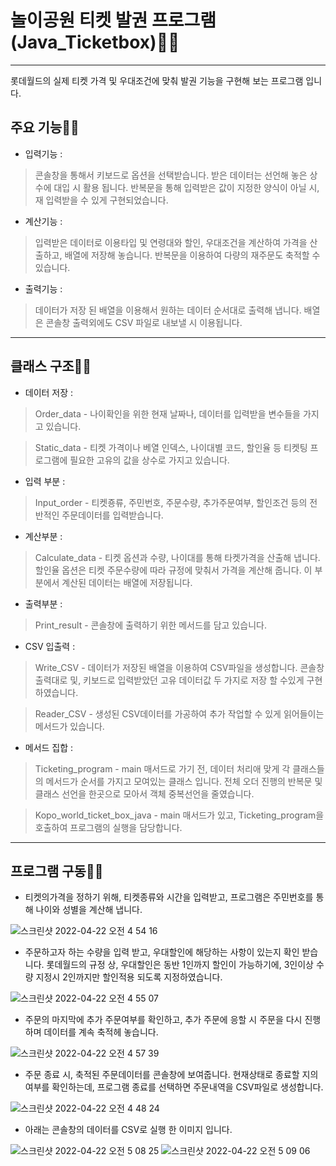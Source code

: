 # 놀이공원 티켓 발권 프로그램 (Java_Ticketbox)🤷‍♂️
___
롯데월드의 실제 티켓 가격 및 우대조건에 맞춰 발권 기능을 구현해 보는 프로그램 입니다.

## 주요 기능🙇🏻

* 입력기능 : 
>콘솔창을 통해서 키보드로 옵션을 선택받습니다. 받은 데이터는 선언해 놓은 상수에 대입 시 활용 됩니다. 반복문을 통해 입력받은 값이 지정한 양식이 아닐 시, 재 입력받을 수 있게 구현되었습니다.

* 계산기능 : 
>입력받은 데이터로 이용타입 및 연령대와 할인, 우대조건을 계산하여 가격을 산출하고, 배열에 저장해 놓습니다. 반복문을 이용하여 다량의 재주문도 축적할 수 있습니다.

* 출력기능 : 
>데이터가 저장 된 배열을 이용해서 원하는 데이터 순서대로 출력해 냅니다. 배열은 콘솔창 출력외에도 CSV 파일로 내보낼 시 이용됩니다. 
___
## 클래스 구조👨‍💻

* 데이터 저장 :
>Order_data - 나이확인을 위한 현재 날짜나, 데이터를 입력받을 변수들을 가지고 있습니다.

>Static_data - 티켓 가격이나 베열 인덱스, 나이대별 코드, 할인율 등 티켓팅 프로그램에 필요한 고유의 값을 상수로 가지고 있습니다.

* 입력 부분 : 
>Input_order - 티켓죵류, 주민번호, 주문수량, 추가주문여부, 할인조건 등의 전반적인 주문데이터를 입력받습니다.

* 계산부분 :
>Calculate_data - 티켓 옵션과 수량, 나이대를 통해 타켓가격을 산출해 냅니다. 할인율 옵션은 티켓 주문수량에 따라 규정에 맞춰서 가격을 계산해 줍니다.
                    이 부분에서 계산된 데이터는 배열에 저장됩니다.

* 출력부분 :
>Print_result - 콘솔창에 출력하기 위한 메서드를 담고 있습니다.

* CSV 입출력 : 
>Write_CSV - 데이터가 저장된 배열을 이용하여 CSV파일을 생성합니다. 콘솔창 출력대로 및, 키보드로 입력받았던 고유 데이터값 두 가지로 저장 할 수있게 구현하였습니다.

>Reader_CSV - 생성된 CSV데이터를 가공하여 추가 작업할 수 있게 읽어들이는 메서드가 있습니다.

* 메서드 집합 :
>Ticketing_program - main 매서드로 가기 전, 데이터 처리애 맞게 각 클래스들의 메서드가 순서를 가지고 모여있는 클래스 입니다. 
                        전체 오더 진행의 반복문 및 클래스 선언을 한곳으로 모아서 객체 중복선언을 줄였습니다.

>Kopo_world_ticket_box_java - main 매서드가 있고, Ticketing_program을 호출하여 프로그램의 실행을 담당합니다.
___
## 프로그램 구동👨‍🎤

* 티켓의가격을 정하기 위해, 티켓종류와 시간을 입력받고,
프로그램은 주민번호를 통해 나이와 성별을 계산해 냅니다.

![스크린샷 2022-04-22 오전 4 54 16](https://user-images.githubusercontent.com/63415138/164552690-118ccbb4-b57e-460e-b82e-634494a59dcc.png)



* 주문하고자 하는 수량을 입력 받고, 우대할인에 해당하는 사항이 있는지 확인 받습니다.
롯데월드의 규정 상, 우대할인은 동반 1인까지 할인이 가능하기에, 3인이상 수량 지정시 2인까지만 할인적용 되도록 지정하였습니다.

![스크린샷 2022-04-22 오전 4 55 07](https://user-images.githubusercontent.com/63415138/164552814-9a8127bc-517e-40e6-9a3b-dd5a1ea28fe7.png)



* 주문의 마지막에 추가 주문여부를 확인하고, 추가 주문에 응할 시 주문을 다시 진행하며 데이터를 계속 축적헤 놓습니다.

![스크린샷 2022-04-22 오전 4 57 39](https://user-images.githubusercontent.com/63415138/164552855-96605488-1fc1-49da-9453-b75e971e9cc5.png)



* 주문 종료 시, 축적된 주문데이터를 콘솔창에 보여줍니다. 
현재상태로 종료할 지의 여부를 확인하는데, 프로그램 종료를 선택하면 주문내역을 CSV파일로 생성합니다.

![스크린샷 2022-04-22 오전 4 48 24](https://user-images.githubusercontent.com/63415138/164552895-f33f9701-005e-43ae-b395-7b74e2d8a039.png)



* 아래는 콘솔창의 데이터를 CSV로 실행 한 이미지 입니다.

![스크린샷 2022-04-22 오전 5 08 25](https://user-images.githubusercontent.com/63415138/164552991-6ddbef50-4ac4-436d-82b3-53ce402b669c.png)
![스크린샷 2022-04-22 오전 5 09 06](https://user-images.githubusercontent.com/63415138/164553003-87594466-d5c8-412f-9914-51c88716fe5a.png)

